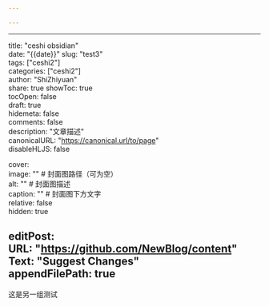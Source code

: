 ```yaml
---

---
```

---  
title: "ceshi obsidian"  
date: "{{date}}"
slug: "test3"  
tags: ["ceshi2"]  
categories: ["ceshi2"]  
author: "ShiZhiyuan"  
share: true
showToc: true  
tocOpen: false  
draft: true  
hidemeta: false  
comments: false  
description: "文章描述"  
canonicalURL: "https://canonical.url/to/page"  
disableHLJS: false  
  
cover:  
  image: ""         # 封面图路径（可为空）  
  alt: ""           # 封面图描述  
  caption: ""       # 封面图下方文字  
  relative: false  
  hidden: true  
  
editPost:  
  URL: "https://github.com/NewBlog/content"  
  Text: "Suggest Changes"  
  appendFilePath: true  
---

这是另一组测试